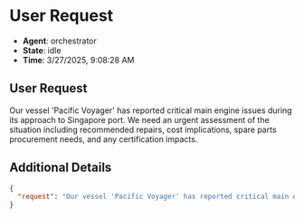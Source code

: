 # User Request

- **Agent**: orchestrator
- **State**: idle
- **Time**: 3/27/2025, 9:08:28 AM

## User Request

Our vessel 'Pacific Voyager' has reported critical main engine issues during its approach to Singapore port. We need an urgent assessment of the situation including recommended repairs, cost implications, spare parts procurement needs, and any certification impacts.

## Additional Details

```json
{
  "request": "Our vessel 'Pacific Voyager' has reported critical main engine issues during its approach to Singapore port. We need an urgent assessment of the situation including recommended repairs, cost implications, spare parts procurement needs, and any certification impacts."
}
```

